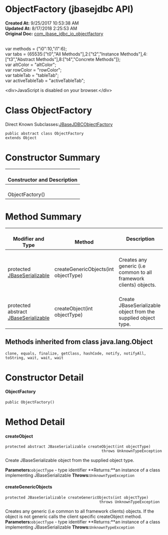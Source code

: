 # ObjectFactory (jbasejdbc API)

**Created At:** 9/25/2017 10:53:38 AM  
**Updated At:** 8/17/2018 2:25:53 AM  
**Original Doc:** [com_jbase_jdbc_io_objectfactory](https://docs.jbase.com/39232-io/com_jbase_jdbc_io_objectfactory)  

<!--<br>    try {<br>        if (location.href.indexOf('is-external=true') == -1) {<br>            parent.document.title="ObjectFactory (jbasejdbc   API)";<br>        }<br>    }<br>    catch(err) {<br>    }<br>//--><br>var methods = {"i0":10,"i1":6};<br>var tabs = {65535:["t0","All Methods"],2:["t2","Instance Methods"],4:["t3","Abstract Methods"],8:["t4","Concrete Methods"]};<br>var altColor = "altColor";<br>var rowColor = "rowColor";<br>var tableTab = "tableTab";<br>var activeTableTab = "activeTableTab";&lt;div&gt;JavaScript is disabled on your browser.&lt;/div&gt;


# Class ObjectFactory

Direct Known Subclasses:[JBaseJDBCObjectFactory](../../../../com/jbase/jdbc/io/JBaseJDBC/39232-io/com_jbase_jdbc_io_ObjectFactory "class in com.jbase.jdbc.io")
```
public abstract class ObjectFactory
extends Object
```

# Constructor Summary


| <br>Constructor and Description<br> |
| --- |
| <br>ObjectFactory()<br> |








# Method Summary


| <br>Modifier and Type<br> | <br>Method<br> |  Description<br> |
| --- | --- | --- |
| <br>protected [JBaseSerializable](/39232-io/com_jbase_jdbc_io_jbaseserializable "interface in com.jbase.jdbc.io")<br> | <br>createGenericObjects(int objectType)<br> | <br>Creates any generic (i.e common to all framework clients) objects.<br> |
| <br>protected abstract [JBaseSerializable](/39232-io/com_jbase_jdbc_io_jbaseserializable "interface in com.jbase.jdbc.io")<br> | <br>createObject(int objectType)<br> | <br>Create JBaseSerializable object from the supplied object type.<br> |




### 


## Methods inherited from class java.lang.Object
`clone, equals, finalize, getClass, hashCode, notify, notifyAll, toString, wait, wait, wait`

# Constructor Detail

#### **ObjectFactory**

```
public ObjectFactory()
```







# Method Detail

#### **createObject**

```
protected abstract JBaseSerializable createObject(int objectType)
                                           throws UnknownTypeException
```

Create JBaseSerializable object from the supplied object type.

**Parameters:**`objectType` - type identifier
**Returns:**an instance of a class implementing JBaseSerializable
**Throws:**`UnknownTypeException`






#### **createGenericObjects**

```
protected JBaseSerializable createGenericObjects(int objectType)
                                          throws UnknownTypeException
```



Creates any generic (i.e common to all framework clients) objects. If the object is not generic calls the client specific createObject method.
**Parameters:**`objectType` - type identifier
**Returns:**an instance of a class implementing JBaseSerializable
**Throws:**`UnknownTypeException`


